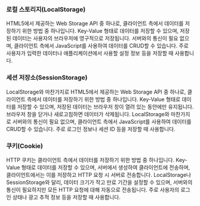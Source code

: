 ### 로컬 스토리지(LocalStorage)

HTML5에서 제공하는 Web Storage API 중 하나로, 클라이언트 측에서 데이터를 저장하기 위한 방법 중 하나입니다.
Key-Value 형태로 데이터를 저장할 수 있으며, 저장된 데이터는 사용자의 브라우저에 영구적으로 저장됩니다.
서버와의 통신이 필요 없으며, 클라이언트 측에서 JavaScript를 사용하여 데이터를 CRUD할 수 있습니다.
주로 사용자가 입력한 데이터나 애플리케이션에서 사용할 설정 정보 등을 저장할 때 사용합니다.

### 세션 저장소(SessionStorage)

LocalStorage와 마찬가지로 HTML5에서 제공하는 Web Storage API 중 하나로, 클라이언트 측에서 데이터를 저장하기 위한 방법 중 하나입니다.
Key-Value 형태로 데이터를 저장할 수 있으며, 저장된 데이터는 브라우저 창이 열려 있는 동안에만 유지됩니다. 브라우저 창을 닫거나 새로고침하면 데이터가 삭제됩니다.
LocalStorage와 마찬가지로 서버와의 통신이 필요 없으며, 클라이언트 측에서 JavaScript를 사용하여 데이터를 CRUD할 수 있습니다.
주로 로그인 정보나 세션 ID 등을 저장할 때 사용합니다.

### 쿠키(Cookie)

HTTP 쿠키는 클라이언트 측에서 데이터를 저장하기 위한 방법 중 하나입니다.
Key-Value 형태로 데이터를 저장할 수 있으며, 서버에서 생성하여 클라이언트에 전송하며, 클라이언트에서는 이를 저장하고 HTTP 요청 시 서버로 전송합니다.
LocalStorage나 SessionStorage와 달리, 데이터 크기가 작고 만료 기간을 설정할 수 있으며, 서버와의 통신이 필요하지만 모든 HTTP 요청에 대해 자동으로 전송됩니다.
주로 사용자의 로그인 상태나 광고 추적 정보 등을 저장할 때 사용합니다.
